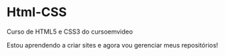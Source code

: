 # Html-CSS
 Curso de HTML5 e CSS3 do cursoemvideo

 Estou aprendendo a criar sites e agora vou gerenciar meus repositórios!
